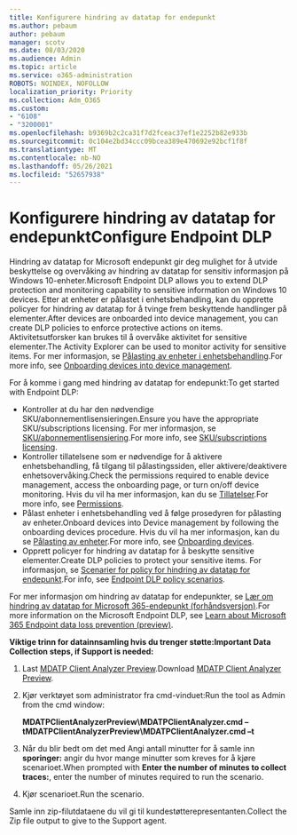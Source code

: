 ```yaml
---
title: Konfigurere hindring av datatap for endepunkt
ms.author: pebaum
author: pebaum
manager: scotv
ms.date: 08/03/2020
ms.audience: Admin
ms.topic: article
ms.service: o365-administration
ROBOTS: NOINDEX, NOFOLLOW
localization_priority: Priority
ms.collection: Adm_O365
ms.custom:
- "6108"
- "3200001"
ms.openlocfilehash: b9369b2c2ca31f7d2fceac37ef1e2252b82e933b
ms.sourcegitcommit: 0c104e2bd34ccc09bcea389e470692e92bcf1f8f
ms.translationtype: MT
ms.contentlocale: nb-NO
ms.lasthandoff: 05/26/2021
ms.locfileid: "52657938"
---
```

# <a name="configure-endpoint-dlp"></a><span data-ttu-id="614f4-102">Konfigurere hindring av datatap for endepunkt</span><span class="sxs-lookup"><span data-stu-id="614f4-102">Configure Endpoint DLP</span></span>

<span data-ttu-id="614f4-103">Hindring av datatap for Microsoft endepunkt gir deg mulighet for å utvide beskyttelse og overvåking av hindring av datatap for sensitiv informasjon på Windows 10-enheter.</span><span class="sxs-lookup"><span data-stu-id="614f4-103">Microsoft Endpoint DLP allows you to extend DLP protection and monitoring capability to sensitive information on Windows 10 devices.</span></span> <span data-ttu-id="614f4-104">Etter at enheter er pålastet i enhetsbehandling, kan du opprette policyer for hindring av datatap for å tvinge frem beskyttende handlinger på elementer.</span><span class="sxs-lookup"><span data-stu-id="614f4-104">After devices are onboarded into device management, you can create DLP policies to enforce protective actions on items.</span></span> <span data-ttu-id="614f4-105">Aktivitetsutforsker kan brukes til å overvåke aktivitet for sensitive elementer.</span><span class="sxs-lookup"><span data-stu-id="614f4-105">The Activity Explorer can be used to monitor activity for sensitive items.</span></span> <span data-ttu-id="614f4-106">For mer informasjon, se [Pålasting av enheter i enhetsbehandling](/microsoft-365/compliance/endpoint-dlp-getting-started#onboarding-devices-into-device-management).</span><span class="sxs-lookup"><span data-stu-id="614f4-106">For more info, see [Onboarding devices into device management](/microsoft-365/compliance/endpoint-dlp-getting-started#onboarding-devices-into-device-management).</span></span>  

<span data-ttu-id="614f4-107">For å komme i gang med hindring av datatap for endepunkt:</span><span class="sxs-lookup"><span data-stu-id="614f4-107">To get started with Endpoint DLP:</span></span>

- <span data-ttu-id="614f4-108">Kontroller at du har den nødvendige SKU/abonnementlisensieringen.</span><span class="sxs-lookup"><span data-stu-id="614f4-108">Ensure you have the appropriate SKU/subscriptions licensing.</span></span> <span data-ttu-id="614f4-109">For mer informasjon, se [SKU/abonnementlisensiering](/microsoft-365/compliance/endpoint-dlp-getting-started#skusubscriptions-licensing).</span><span class="sxs-lookup"><span data-stu-id="614f4-109">For more info, see [SKU/subscriptions licensing](/microsoft-365/compliance/endpoint-dlp-getting-started#skusubscriptions-licensing).</span></span>
- <span data-ttu-id="614f4-110">Kontroller tillatelsene som er nødvendige for å aktivere enhetsbehandling, få tilgang til pålastingssiden, eller aktivere/deaktivere enhetsovervåking.</span><span class="sxs-lookup"><span data-stu-id="614f4-110">Check the permissions required to enable device management, access the onboarding page, or turn on/off device monitoring.</span></span> <span data-ttu-id="614f4-111">Hvis du vil ha mer informasjon, kan du se [Tillatelser](/microsoft-365/compliance/endpoint-dlp-getting-started#permissions).</span><span class="sxs-lookup"><span data-stu-id="614f4-111">For more info, see [Permissions](/microsoft-365/compliance/endpoint-dlp-getting-started#permissions).</span></span>
- <span data-ttu-id="614f4-112">Pålast enheter i enhetsbehandling ved å følge prosedyren for pålasting av enheter.</span><span class="sxs-lookup"><span data-stu-id="614f4-112">Onboard devices into Device management by following the onboarding devices procedure.</span></span> <span data-ttu-id="614f4-113">Hvis du vil ha mer informasjon, kan du se [Pålasting av enheter](/microsoft-365/compliance/endpoint-dlp-getting-started#onboarding-devices).</span><span class="sxs-lookup"><span data-stu-id="614f4-113">For more info, see [Onboarding devices](/microsoft-365/compliance/endpoint-dlp-getting-started#onboarding-devices).</span></span> 
- <span data-ttu-id="614f4-114">Opprett policyer for hindring av datatap for å beskytte sensitive elementer.</span><span class="sxs-lookup"><span data-stu-id="614f4-114">Create DLP policies to protect your sensitive items.</span></span> <span data-ttu-id="614f4-115">For informasjon, se [Scenarier for policy for hindring av datatap for endepunkt](/microsoft-365/compliance/endpoint-dlp-using?view=o365-worldwide#endpoint-dlp-policy-scenarios).</span><span class="sxs-lookup"><span data-stu-id="614f4-115">For info, see [Endpoint DLP policy scenarios](/microsoft-365/compliance/endpoint-dlp-using?view=o365-worldwide#endpoint-dlp-policy-scenarios).</span></span>

<span data-ttu-id="614f4-116">For mer informasjon om hindring av datatap for endepunkter, se [Lær om hindring av datatap for Microsoft 365-endepunkt (forhåndsversjon)](/microsoft-365/compliance/endpoint-dlp-learn-about).</span><span class="sxs-lookup"><span data-stu-id="614f4-116">For more information on the Microsoft Endpoint DLP, see [Learn about Microsoft 365 Endpoint data loss prevention (preview)](/microsoft-365/compliance/endpoint-dlp-learn-about).</span></span>

<span data-ttu-id="614f4-117">**Viktige trinn for datainnsamling hvis du trenger støtte:**</span><span class="sxs-lookup"><span data-stu-id="614f4-117">**Important Data Collection steps, if Support is needed:**</span></span>

1. <span data-ttu-id="614f4-118">Last [MDATP Client Analyzer Preview](https://aka.ms/betamdatpanalyzer).</span><span class="sxs-lookup"><span data-stu-id="614f4-118">Download [MDATP Client Analyzer Preview](https://aka.ms/betamdatpanalyzer).</span></span>
1. <span data-ttu-id="614f4-119">Kjør verktøyet som administrator fra cmd-vinduet:</span><span class="sxs-lookup"><span data-stu-id="614f4-119">Run the tool as Admin from the cmd window:</span></span>

    <span data-ttu-id="614f4-120">**MDATPClientAnalyzerPreview\MDATPClientAnalyzer.cmd –t**</span><span class="sxs-lookup"><span data-stu-id="614f4-120">**MDATPClientAnalyzerPreview\MDATPClientAnalyzer.cmd –t**</span></span>

1. <span data-ttu-id="614f4-121">Når du blir bedt om det med Angi antall minutter for å samle inn **sporinger:** angir du hvor mange minutter som kreves for å kjøre scenarioet.</span><span class="sxs-lookup"><span data-stu-id="614f4-121">When prompted with **Enter the number of minutes to collect traces:**, enter the number of minutes required to run the scenario.</span></span>
1. <span data-ttu-id="614f4-122">Kjør scenarioet.</span><span class="sxs-lookup"><span data-stu-id="614f4-122">Run the scenario.</span></span>

<span data-ttu-id="614f4-123">Samle inn zip-filutdataene du vil gi til kundestøtterepresentanten.</span><span class="sxs-lookup"><span data-stu-id="614f4-123">Collect the Zip file output to give to the Support agent.</span></span>
